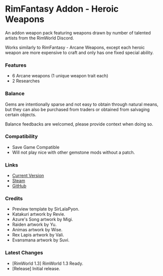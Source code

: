 # RimFantasy Addon - Heroic Weapons

An addon weapon pack featuring weapons drawn by number of talented artists from the RimWorld Discord.

Works similarly to RimFantasy - Arcane Weapons, except each heroic weapon are more expensive to craft and only has one fixed special ability.

### Features

- 6 Arcane weapons (1 unique weapon trait each)
- 2 Researches

### Balance

Gems are intentionally sparse and not easy to obtain through natural means, but they can also be purchased from traders or obtained from salvaging certain objects.

Balance feedbacks are welcomed, please provide context when doing so.

### Compatibility

- Save Game Compatible
- Will not play nice with other gemstone mods without a patch.

### Links

- [Current Version](https://github.com/Sierra0001/RimFantasy-Addon---Heroic-Weapons/releases/tag/v1.0)
- [Steam](https://steamcommunity.com/sharedfiles/filedetails/?id=1234567890)
- [GitHub](https://github.com/Sierra0001/RimFantasy-Addon---Heroic-Weapons)

### Credits

- Preview template by SirLalaPyon.
- Katakuri artwork by Revie.
- Azure's Song artwork by Migi.
- Raiden artwork by Yu.
- Animas artwork by Wise.
- Rex Lapis artwork by Vali.
- Evansmana artwork by Suvi.

### Latest Changes

- [RimWorld 1.3] RimWorld 1.3 Ready.
- [Release] Initial release.